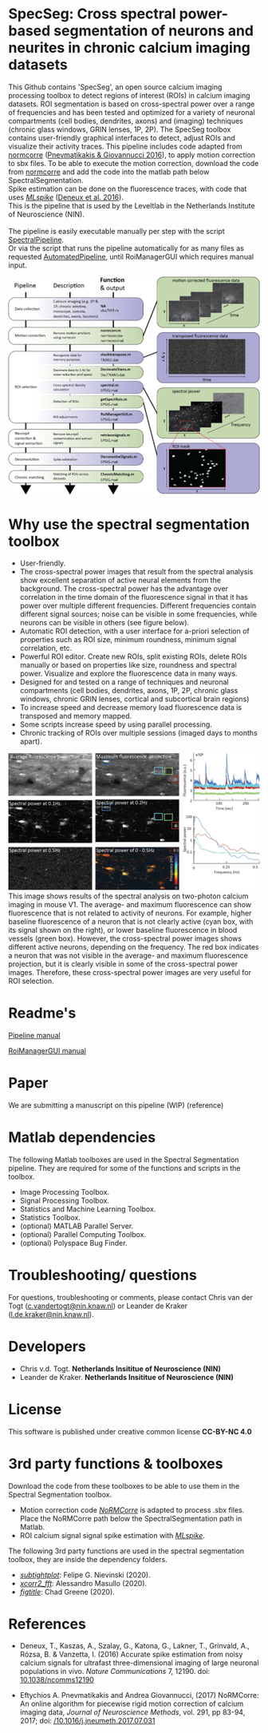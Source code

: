 SpecSeg: Cross spectral power-based segmentation of neurons and neurites in chronic calcium imaging datasets
===========

This Github contains 'SpecSeg', an open source calcium imaging processing toolbox to detect regions of interest (ROIs) in calcium imaging datasets.
ROI segmentation is based on cross-spectral power over a range of frequencies and has been tested and optimized for a variety of neuronal compartments
(cell bodies, dendrites, axons) and (imaging) techniques (chronic glass windows, GRIN lenses, 1P, 2P). 
The SpecSeg toolbox contains user-friendly graphical interfaces to detect, adjust ROIs and visualize their activity traces.
This pipeline includes code adapted from [normcorre](https://github.com/flatironinstitute/NoRMCorre) ([Pnevmatikakis & Giovannucci 2016](https://doi.org/10.1016/j.jneumeth.2017.07.031)),
 to apply motion correction to sbx files. To be able to execute the motion correction, download the code from 
 [normcorre](https://github.com/flatironinstitute/NoRMCorre) and add the code into the matlab path below SpectralSegmentation.<br /> 
Spike estimation can be done on the fluorescence traces, with code that uses [*MLspike*](https://github.com/MLspike/spikes) ([Deneux et al. 2016](https://doi.org/10.1038/ncomms12190)).<br />
This is the pipeline that is used by the Leveltlab in the Netherlands Institute of Neuroscience (NIN).<br /><br />
The pipeline is easily executable manually per step with the script [SpectralPipeline](https://github.com/Leveltlab/SpectralSegmentation/blob/master/SpectralPipeline.m).<br />
Or via the script that runs the pipeline automatically for as many files as requested [AutomatedPipeline](https://github.com/Leveltlab/SpectralSegmentation/blob/master/AutomatedAnalysis.m), until RoiManagerGUI which requires manual input.<br />


<img src="https://github.com/Leveltlab/SpectralSegmentation/blob/master/docs/Figure_Analysis_Pipeline.png" width="700" align="center">


Why use the spectral segmentation toolbox
===========
- User-friendly.
- The cross-spectral power images that result from the spectral analysis show excellent separation of active neural elements from the background. 
The cross-spectral power has the advantage over correlation in the time domain of the fluorescence signal in that it has power over multiple different frequencies. 
Different frequencies contain different signal sources; noise can be visible in some frequencies, while neurons can be visible in others (see figure below).
- Automatic ROI detection, with a user interface for a-priori selection of properties such as ROI size, minimum roundness, minimum signal correlation, etc.
- Powerful ROI editor. Create new ROIs, split existing ROIs, delete ROIs manually or based on properties like size, roundness and spectral power.
Visualize and explore the fluorescence data in many ways.
- Designed for and tested on a range of techniques and neuronal compartments 
(cell bodies, dendrites, axons, 1P, 2P, chronic glass windows, chronic GRIN lenses, cortical and subcortical brain regions)
- To increase speed and decrease memory load fluorescence data is transposed and memory mapped.
- Some scripts increase speed by using parallel processing.
- Chronic tracking of ROIs over multiple sessions (imaged days to months apart).

<img src="https://github.com/Leveltlab/SpectralSegmentation/blob/master/docs/Figure_spectral-Delier_20190916_002-1-Declutter.png">
This image shows results of the spectral analysis on two-photon calcium imaging in mouse V1.
The average- and maximum fluorescence can show fluorescence that is not related to activity of neurons. For example,
 higher baseline fluorescence of a neuron that is not clearly active (cyan box, with its signal shown on the right), or lower baseline 
 fluorescence in blood vessels (green box). However, the cross-spectral power images shows different active neurons, depending on the frequency.
 The red box indicates a neuron that was not visible in the average- and maximum fluorescence projection, but it is clearly visible in some of the cross-spectral power images.
 Therefore, these cross-spectral power images are very useful for ROI selection.


Readme's
======
[Pipeline manual](https://github.com/Leveltlab/SpectralSegmentation/blob/master/docs/Spectral-Segmentation_Manual.pdf)

[RoiManagerGUI manual](https://github.com/Leveltlab/SpectralSegmentation/blob/master/docs/RoiManagerGUI_Manual_V3.pdf)


Paper
======
We are submitting a manuscript on this pipeline (WIP)
(reference)


Matlab dependencies
======
The following Matlab toolboxes are used in the Spectral Segmentation pipeline.
They are required for some of the functions and scripts in the toolbox.

- Image Processing Toolbox.
- Signal Processing Toolbox.
- Statistics and Machine Learning Toolbox.
- Statistics Toolbox.
- (optional) MATLAB Parallel Server. 
- (optional) Parallel Computing Toolbox. 
- (optional) Polyspace Bug Finder. 


Troubleshooting/ questions
======
For questions, troubleshooting or comments, 
please contact Chris van der Togt (c.vandertogt@nin.knaw.nl) or Leander de Kraker (l.de.kraker@nin.knaw.nl).
	
	
Developers
======
- Chris v.d. Togt.  **Netherlands Insititue of Neuroscience (NIN)**
- Leander de Kraker.  **Netherlands Insititue of Neuroscience (NIN)**


License
=======
This software is published under creative common license **CC-BY-NC 4.0**


	
3rd party functions & toolboxes
======
Download the code from these toolboxes to be able to use them in the Spectral Segmentation toolbox.
- Motion correction code [*NoRMCorre*](https://github.com/flatironinstitute/NoRMCorre) is adapted to process .sbx files. Place the NoRMCorre path below the SpectralSegmentation path in Matlab.
- ROI calcium signal signal spike estimation with [*MLspike*](https://github.com/MLspike/spikes).

The following 3rd party functions are used in the spectral segmentation toolbox, they are inside the dependency folders.
- [*subtightplot*](https://www.mathworks.com/matlabcentral/fileexchange/39664-subtightplot): 
	Felipe G. Nievinski (2020).
- [*xcorr2\_fft*](https://www.mathworks.com/matlabcentral/fileexchange/53570-xcorr2\_fft-a-b):
	Alessandro Masullo (2020).
- [*figtitle*](https://www.mathworks.com/matlabcentral/fileexchange/42667-figtitle):
	Chad Greene (2020).
	
	
References
======
- Deneux, T., Kaszas, A., Szalay, G., Katona, G., Lakner, T., Grinvald, A., Rózsa, B. & Vanzetta, I. (2016) 
	Accurate spike estimation from noisy calcium signals for ultrafast three-dimensional imaging of large neuronal populations in vivo. 
	*Nature Communications* 7, 12190. doi: [10.1038/ncomms12190](https://doi.org/10.1038/ncomms12190) <br />
	
- Eftychios A. Pnevmatikakis and Andrea Giovannucci, (2017)
	NoRMCorre: An online algorithm for piecewise rigid motion correction of calcium imaging data, 
	*Journal of Neuroscience Methods*, vol. 291, pp 83-94, 2017; 
	doi: [/10.1016/j.jneumeth.2017.07.031](https://doi.org/10.1016/j.jneumeth.2017.07.031)
	
	

